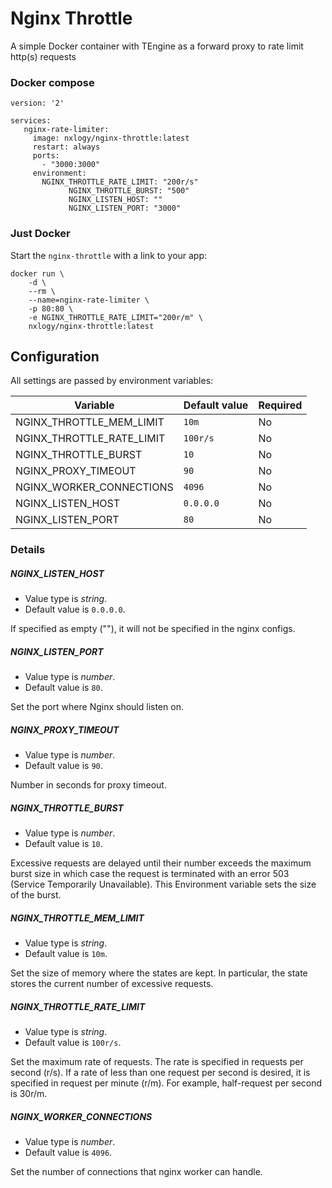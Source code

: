 # Nginx Throttle

A simple Docker container with TEngine as a forward proxy to rate limit http(s) requests


### Docker compose

```
version: '2'

services:
   nginx-rate-limiter:
     image: nxlogy/nginx-throttle:latest
     restart: always
     ports:
       - "3000:3000"
     environment:
       NGINX_THROTTLE_RATE_LIMIT: "200r/s"
			 NGINX_THROTTLE_BURST: "500"
			 NGINX_LISTEN_HOST: ""
			 NGINX_LISTEN_PORT: "3000"
```

### Just Docker

Start the `nginx-throttle` with a link to your app:
```
docker run \
	-d \
	--rm \
	--name=nginx-rate-limiter \
	-p 80:80 \
	-e NGINX_THROTTLE_RATE_LIMIT="200r/m" \
	nxlogy/nginx-throttle:latest
```

## Configuration

All settings are passed by environment variables:

|Variable                  |Default value|Required|
|--------------------------|-------------|--------|
|NGINX_THROTTLE_MEM_LIMIT  |`10m`        | No     |
|NGINX_THROTTLE_RATE_LIMIT |`100r/s`     | No     |
|NGINX_THROTTLE_BURST      |`10`         | No     |
|NGINX_PROXY_TIMEOUT       |`90`         | No     |
|NGINX_WORKER_CONNECTIONS  |`4096`       | No     |
|NGINX_LISTEN_HOST         |`0.0.0.0`    | No     |
|NGINX_LISTEN_PORT         |`80`         | No     |

### Details

##### NGINX_LISTEN_HOST
- Value type is _string_.
- Default value is `0.0.0.0`.

If specified as empty (""), it will not be specified in the nginx configs.

##### NGINX_LISTEN_PORT
- Value type is _number_.
- Default value is `80`.

Set the port where Nginx should listen on.

##### NGINX_PROXY_TIMEOUT
- Value type is _number_.
- Default value is `90`.

Number in seconds for proxy timeout.

##### NGINX_THROTTLE_BURST
- Value type is _number_.
- Default value is `10`.

Excessive requests are delayed until their number exceeds the maximum burst size in which case the request is terminated with an error 503 (Service Temporarily Unavailable). This Environment variable sets the size of the burst.

##### NGINX_THROTTLE_MEM_LIMIT
- Value type is _string_.
- Default value is `10m`.

Set the size of memory where the states are kept. In particular, the state stores the current number of excessive requests.

##### NGINX_THROTTLE_RATE_LIMIT
- Value type is _string_.
- Default value is `100r/s`.

Set the maximum rate of requests. The rate is specified in requests per second (r/s). If a rate of less than one request per second is desired, it is specified in request per minute (r/m). For example, half-request per second is 30r/m.

##### NGINX_WORKER_CONNECTIONS
- Value type is _number_.
- Default value is `4096`.

Set the number of connections that nginx worker can handle.
